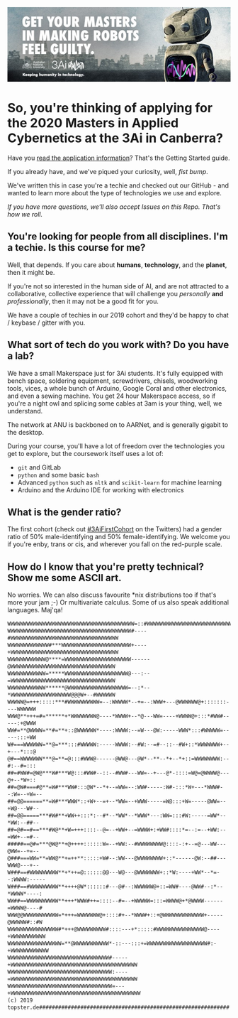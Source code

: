 ![guiltyrobot](guilty-robot.jpg "Guilty Robot")

# So, you're thinking of applying for the 2020 Masters in Applied Cybernetics at the 3Ai in Canberra?

Have you [read the application information](https://3ainstitute.cecs.anu.edu.au/#apply?referer=GitHub)? That's the Getting Started guide.

If you already have, and we've piqued your curiosity, well, *fist bump*.

We've written this in case you're a techie and checked out our GitHub - and wanted to learn more about the type of technologies we use and explore.

_If you have more questions, we'll also accept Issues on this Repo. That's how we roll._


## You're looking for people from all disciplines. I'm a techie. Is this course for me?

Well, that depends. If you care about **humans**, **technology**, and the **planet**, then it might be.

If you're not so interested in the human side of AI, and are not attracted to a collaborative, collective experience that will challenge you _personally_ **and** _professionally_, then it may not be a good fit for you.

We have a couple of techies in our 2019 cohort and they'd be happy to chat / keybase / gitter with you.

## What sort of tech do you work with? Do you have a lab?

We have a small Makerspace just for 3Ai students. It's fully equipped with bench space, soldering equipment, screwdrivers, chisels, woodworking tools, vices, a whole bunch of Arduino, Google Coral and other electronics, and even a sewing machine. You get 24 hour Makerspace access, so if you're a night owl and splicing some cables at 3am is your thing, well, we understand.

The network at ANU is backboned on to AARNet, and is generally gigabit to the desktop.

During your course, you'll have a lot of freedom over the technologies you get to explore, but the coursework itself uses a lot of:

* `git` and GitLab
* `python` and some basic `bash`
* Advanced `python` such as `nltk` and `scikit-learn` for machine learning
* Arduino and the Arduino IDE for working with electronics


## What is the gender ratio?

The first cohort (check out [#3AiFirstCohort](https://twitter.com/search?f=tweets&vertical=default&q=3aifirstcohort&src=typd) on the Twitters) had a gender ratio of 50% male-identifying and 50% female-identifying. We welcome you if you're enby, trans or cis, and wherever you fall on the red-purple scale.

## How do I know that you're pretty technical? Show me some ASCII art.

No worries. We can also discuss favourite *nix distributions too if that's more your jam ;-)
Or multivariate calculus. Some of us also speak additional languages. Maj'qa!


```
WWWWWWWWWWWWWWWWWWWWWWWWWWWWWWWWWWWWWWWW=::#WWWWWWWWWWWWWWWWWWWWWWWWWWWWWWWWWWW
WWWWWWWWWWWWWWWWWWWWWWWWWWWWWWWWWWWWWWW#----#WWWWWWWWWWWWWWWWWWWWWWWWWWWWWWWWWW
WWWWWWWWWWWWW#***WWWWWWWWWWWWWWWWWWWWWW+----+WWWWWWWWWWWWWWWWWWWWWWWWWWWWWWWWWW
WWWWWWWWWWWW@****=WWWWWWWWWWWWWWWWWWWWW------@WWWWWWWWWWWWWWWWWWWWWWWWWWWWWWWWW
WWWWWWWWWWWW=*****WWWWWWWWWWWWWWWWWWWW@---:--=WWWWWWWWWWWWWWWWWWWWWWWWWWWWWWWWW
WWWWWWWWWWWW******@WWWWWWWWWWWWWWWWWWW=--:*--*WWWWWWWWWWWWWWWWWWW@@@W+--#WWWWWW
WWWWW@=+++:::::***#WWWWWWWWWW=--:WWWWW*--+=--:WWW+---@WWWWWW@+:::::::----WWWWWW
WWW@**+++=#=******+*WWWWWWWW@----*WWWW+--*@---WW=----+WWWW@+:::*#WW#-----:+@WWW
WW#=**@WWWW=**#=**+::@WWWWWW*----:WWWW:--=W---@W:-----WWW*:::#WWWWW=-----:::+WW
W#===WWWWWW=**@=***:::#WWWWW:-----WWWW:--#W:--=#--::--#W+::*WWWWWWW+--+---*:::@
@#==WWWWWWW***@=**=@:::#WWW@------@WW@---@W*--**--*+--*+::=WWWWWWWW:--#:--#=:::
##=#WW#=@W@***W#***W@:::#WW#--::--#WW#---WW=--+---@*-::::=W@=@WWWW@---@+--*W+::
##=@W#===#@**=W#***WW#:::@W*--*+--=WW=--:WW#-----:W#-:::*W+---*WWW#--:W=--+W=--
##=@@======**=W#***WWW*::+W+--=+--*WW=--+WWW-----=W@:::+W=-----@WW=--+W@---W#--
##=@@=====***#W#**+WW++:::*:--#*--*WW*--*WWW*---:WW=:::#W:-----=WW*--*WW:--##--
##=@#==#==***#W@**+W=+++::::--@=--+WW+--=WWWW+:+WW#::::*=--:=--+WW:--=WW+--=#--
#####==@#=***@W@**+@++++::::::W=--+WW:--#WWWWWWWW@::::-:+--=@---WW---@WW=--+=--
@###===WW=**=WW@**+=++**:::::+W#--:WW---@WWWWWWWW+::*------@W:--##---WWW@---+--
W###==#WWWWWWWWW**+*++=@::::::@@---W@---@WWWWWWW+::*W:----+WW*--*=--:WWWW:-----
W###==#WWWWWWWWW**++++@W*::::::#---@#--:WWWWWW@+::=WW#----@WW#--:*--*WWWW*----:
WW##==WWWWWWWWWW**+++*WWW#++=::::--#=--+WWWWW=:::=WWWW@+*@WWWW------=WWWW@----#
WWW@@WWWWWWWWWWW=*+++=WWWWWWW@+::::#+--*WWW#+::+@WWWWWWWWWWWWW+-----@WWWWW#::#W
WWWWWWWWWWWWWWWW#*+++@WWWWWWWWW#::::---+*:::::#WWWWWWWWWWWWWWW@----+WWWWWWWWWWW
WWWWWWWWWWWWWWWWW=**@WWWWWWWWWWW*-::---:::+=WWWWWWWWWWWWWWWWWWW#:-+WWWWWWWWWWWW
WWWWWWWWWWWWWWWWWWWWWWWWWWWWWWWW#-----+WWWWWWWWWWWWWWWWWWWWWWWWWWWWWWWWWWWWWWWW
WWWWWWWWWWWWWWWWWWWWWWWWWWWWWWWWW:----=WWWWWWWWWWWWWWWWWWWWWWWWWWWWWWWWWWWWWWWW
WWWWWWWWWWWWWWWWWWWWWWWWWWWWWWWWW=---+WWWWWWWWWWWWWWWWWWWWWWWWWWWWWWWWWWWWWWWWW
(c) 2019 topster.de############################################################
```
